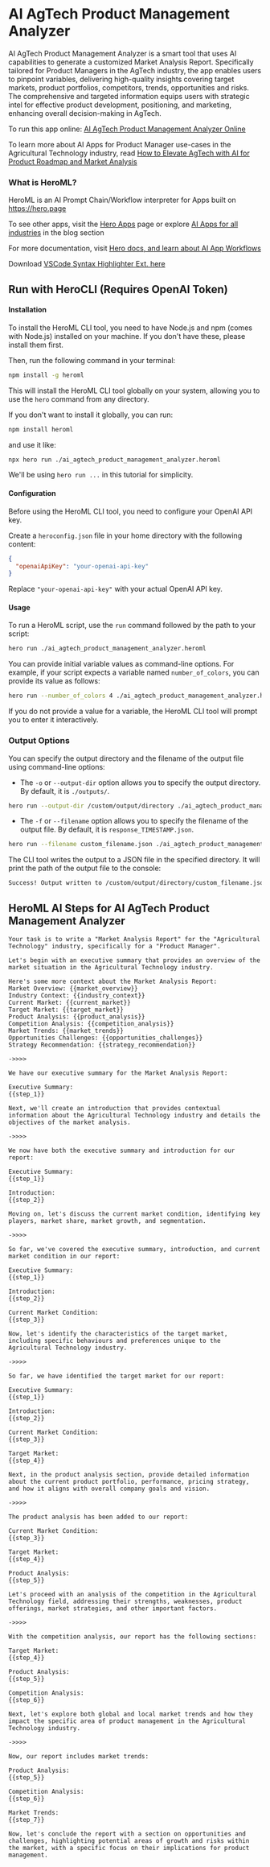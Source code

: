 # AI AgTech Product Management Analyzer

AI AgTech Product Management Analyzer is a smart tool that uses AI capabilities to generate a customized Market Analysis Report. Specifically tailored for Product Managers in the AgTech industry, the app enables users to pinpoint variables, delivering high-quality insights covering target markets, product portfolios, competitors, trends, opportunities and risks. The comprehensive and targeted information equips users with strategic intel for effective product development, positioning, and marketing, enhancing overall decision-making in AgTech.

To run this app online: [AI AgTech Product Management Analyzer Online](https://hero.page/app/ai-agtech-product-management-analyzer-tailored-agtech-market-analysis/76CwC1r15kzq6VKQ0Eg5)

To learn more about AI Apps for Product Manager use-cases in the Agricultural Technology industry, read [How to Elevate AgTech with AI for Product Roadmap and Market Analysis](https://hero.page/blog/ai/agricultural-technology/how-to-elevate-agtech-with-ai-for-product-roadmap-and-market-analysis/170723)

### What is HeroML?
HeroML is an AI Prompt Chain/Workflow interpreter for Apps built on https://hero.page 

To see other apps, visit the [Hero Apps](https://hero.page/apps) page or explore [AI Apps for all industries](https://hero.page/blog) in the blog section

For more documentation, visit [Hero docs, and learn about AI App Workflows](https://hero.page/tutorials/introduction-to-heroml)

Download [VSCode Syntax Highlighter Ext. here](https://marketplace.visualstudio.com/items?itemName=hero-page.heroml)

## Run with HeroCLI (Requires OpenAI Token)

#### Installation

To install the HeroML CLI tool, you need to have Node.js and npm (comes with Node.js) installed on your machine. If you don't have these, please install them first. 

Then, run the following command in your terminal:

```bash
npm install -g heroml
```

This will install the HeroML CLI tool globally on your system, allowing you to use the `hero` command from any directory.

If you don't want to install it globally, you can run:

```bash
npm install heroml
```

and use it like:

```bash
npx hero run ./ai_agtech_product_management_analyzer.heroml
```

We'll be using `hero run ...` in this tutorial for simplicity.

#### Configuration

Before using the HeroML CLI tool, you need to configure your OpenAI API key. 

Create a `heroconfig.json` file in your home directory with the following content:

```json
{
  "openaiApiKey": "your-openai-api-key"
}
```

Replace `"your-openai-api-key"` with your actual OpenAI API key.

#### Usage

To run a HeroML script, use the `run` command followed by the path to your script:

```bash
hero run ./ai_agtech_product_management_analyzer.heroml
```

You can provide initial variable values as command-line options. For example, if your script expects a variable named `number_of_colors`, you can provide its value as follows:

```bash
hero run --number_of_colors 4 ./ai_agtech_product_management_analyzer.heroml
```

If you do not provide a value for a variable, the HeroML CLI tool will prompt you to enter it interactively.

### Output Options

You can specify the output directory and the filename of the output file using command-line options:

- The `-o` or `--output-dir` option allows you to specify the output directory. By default, it is `./outputs/`.

```bash
hero run --output-dir /custom/output/directory ./ai_agtech_product_management_analyzer.heroml
```

- The `-f` or `--filename` option allows you to specify the filename of the output file. By default, it is `response_TIMESTAMP.json`.

```bash
hero run --filename custom_filename.json ./ai_agtech_product_management_analyzer.heroml
```

The CLI tool writes the output to a JSON file in the specified directory. It will print the path of the output file to the console:

```bash
Success! Output written to /custom/output/directory/custom_filename.json
```


## HeroML AI Steps for AI AgTech Product Management Analyzer
```
Your task is to write a "Market Analysis Report" for the "Agricultural Technology" industry, specifically for a "Product Manager". 

Let's begin with an executive summary that provides an overview of the market situation in the Agricultural Technology industry.

Here's some more context about the Market Analysis Report:
Market Overview: {{market_overview}}
Industry Context: {{industry_context}}
Current Market: {{current_market}}
Target Market: {{target_market}}
Product Analysis: {{product_analysis}}
Competition Analysis: {{competition_analysis}}
Market Trends: {{market_trends}}
Opportunities Challenges: {{opportunities_challenges}}
Strategy Recommendation: {{strategy_recommendation}}

->>>>

We have our executive summary for the Market Analysis Report:

Executive Summary:
{{step_1}}

Next, we'll create an introduction that provides contextual information about the Agricultural Technology industry and details the objectives of the market analysis.

->>>>

We now have both the executive summary and introduction for our report:

Executive Summary: 
{{step_1}}

Introduction:
{{step_2}}

Moving on, let's discuss the current market condition, identifying key players, market share, market growth, and segmentation.

->>>>

So far, we've covered the executive summary, introduction, and current market condition in our report:

Executive Summary:
{{step_1}}

Introduction:
{{step_2}}

Current Market Condition:
{{step_3}}

Now, let's identify the characteristics of the target market, including specific behaviours and preferences unique to the Agricultural Technology industry.

->>>>

So far, we have identified the target market for our report:

Executive Summary:
{{step_1}}

Introduction:
{{step_2}}

Current Market Condition:
{{step_3}}

Target Market:
{{step_4}}

Next, in the product analysis section, provide detailed information about the current product portfolio, performance, pricing strategy, and how it aligns with overall company goals and vision.

->>>>

The product analysis has been added to our report:

Current Market Condition:
{{step_3}}

Target Market:
{{step_4}}

Product Analysis:
{{step_5}}

Let's proceed with an analysis of the competition in the Agricultural Technology field, addressing their strengths, weaknesses, product offerings, market strategies, and other important factors.

->>>>

With the competition analysis, our report has the following sections:

Target Market:
{{step_4}}

Product Analysis:
{{step_5}}

Competition Analysis:
{{step_6}}

Next, let's explore both global and local market trends and how they impact the specific area of product management in the Agricultural Technology industry.

->>>>

Now, our report includes market trends:

Product Analysis:
{{step_5}}

Competition Analysis:
{{step_6}}

Market Trends:
{{step_7}}

Now, let's conclude the report with a section on opportunities and challenges, highlighting potential areas of growth and risks within the market, with a specific focus on their implications for product management.


```

